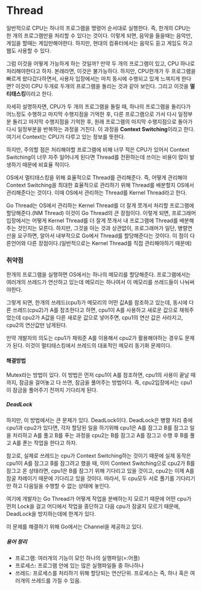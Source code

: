 # Thread
일반적으로 CPU는 하나의 프로그램을 명령어 순서대로 실행한다. 즉, 한개의 CPU는 한 개의 프로그램만을 처리할 수 있다는 것이다. 이렇게 되면, 음악을 들을때는 음악만, 게임을 할때는 게임만해야한다. 하지만, 현대의 컴퓨터에서는 음악도 듣고 게임도 하고 웹도 사용할 수 있다.

그럼 이것을 어떻게 가능하게 하는 것일까? 만약 두 개의 프로그램이 있고, CPU 하나로 처리해야한다고 하자. 본래라면, 이것은 불가능하다. 하지만, CPU한개가 두 프로그램을 빠르게 왔다갔다하면서, 사용자 입장에서는 마치 동시에 수행되고 있게 느껴지게 한다면? 이것이 CPU 두개로 두개의 프로그램을 돌리는 것과 같아 보인다. 그리고 이것을 **멀티태스킹**이라고 한다.

자세히 설명하자면, CPU가 두 개의 프로그램을 돌릴 때, 하나의 프로그램을 돌리다가 어느정도 수행하고 마지막 수행지점을 기억한 후, 다른 프로그램으로 가서 다시 일정부분 돌리고 마지막 수행지점을 기억한 후, 원래 프로그램의 마지막 수행지점으로 돌아가 다시 일정부분을 반복하는 과정을 거친다. 이 과정을 **Context Switching**이라고 한다.여기서 Context는 CPU가 다루고 있는 정보를 뜻한다.

하지만, 주의할 점은 처리해야할 프로그램에 비해 너무 적은 CPU가 있어서 Context Switching이 너무 자주 일어나게 된다면 Thread를 전환하는데 쓰이는 비용이 많이 발생하기 때문에 비효율 적이다.

OS에서 멀티태스킹을 위해 효율적으로 Thread를 관리해준다. 즉, 어떻게 관리해야 Context Switching을 최대한 효율적으로 관리하기 위해 Thread를 배분할지 OS에서 관리해준다는 것이다. 이때 OS에서 관리하는 Thread를 Kernel Thread라고 한다.

Go Thread는 OS에서 관리하는 Kernel Thread를 더 잘게 쪼개서 처리할 프로그램에 할당해준다.(NM Thread) 이것이 Go Thread의 큰 장점이다. 이렇게 되면, 프로그래머 입장에서는 어떻게 Kernel Thread를 더 잘게 쪼개서 내 프로그램에 Thread를 배분해주는 것인지는 모른다. 하지만, 그것을 아는 것과 상관없이, 프로그래머가 일단, 병렬연산을 요구하면, 알아서 내부적으로 Go에서 Thread를 할당해준다는 것이다. 이 점이 다른언어와 다른 장점이다.(일반적으로는 Kernel Thread를 직접 관리해야하기 때문에)

### 취약점
한개의 프로그램을 실행하면 OS에서는 하나의 메모리를 할당해준다. 프로그램에서는 여러개의 쓰레드가 연산하고 있는데 메모리는 하나여서 이 메모리를 쓰레드들이 나눠써야한다.

그렇게 되면, 한개의 쓰레드(cpu1)가 메모리의 어떤 값A를 참조하고 있는데, 동시에 다른 쓰레드(cpu2)가 A를 참조한다고 하면, cpu1이 A를 사용하고 새로운 값으로 채워주었는데 cpu2가 A값을 다른 새로운 값으로 넣어주면, cpu1의 연산 값은 사라지고, cpu2의 연산값만 남게된다.

만약 개발자의 의도는 cpu1가 채워준 A를 이용해서 cpu2가 활용해야하는 경우도 문제가 된다. 이것이 멀티태스킹에서 쓰레드의 대표적인 메모리 동기화 문제이다.

#### 해결방법
Mutex라는 방법이 있다. 이 방법은 먼저 cpu1이 A를 참조하면, cpu1의 사용이 끝날 때까지, 잠금을 걸어놓고 다 쓰면, 잠금을 풀어주는 방법이다. 즉, cpu2입장에서는 cpu1이 잠금을 풀어주기 전까지 기다리게 된다.

##### DeadLock
하지만, 이 방법에서는 큰 문제가 있다. DeadLock이다. DeadLock은 병렬 처리 중에 cpu1과 cpu2가 있다면, 각자 할당된 일을 하기위해 cpu1은 A를 잠그고 B를 잠그고 일을 처리하고 A를 풀고 B를 푸는 과정을 cpu2는 B를 잠그고 A를 잠그고 수행 후 B를 풀고 A를 푼는 작업을 한다고 하자.

참고로, 실제로 쓰레드는 cpu가 Context Switching하는 것이기 때문에 실제 동작은 cpu1이 A를 잠그고 B를 잠그려고 했을 때, 이미 Context Switching으로 cpu2가 B를 잠그고 온 상태라면, cpu1은 B를 잠그기 위해 기다리고 있을 것이고, cpu2는 이제 A를 잠굴 차례이기 때문에 기다리고 있을 것이다. 따라서, 두 cpu모두 서로 풀기를 기다리기만 하고 다음일을 수행할 수 없는 상태에 놓인다.

여기에 개발자는 Go Thread가 어떻게 작업을 분배하는지 모르기 때문에 어떤 cpu가 먼저 Lock을 걸고 어디에서 작업을 중단하고 다음 cpu가 잠굴지 모르기 때문에, DeadLock을 방지하는데에 한계가 있다.

이 문제를 해결하기 위해 Go에서는 Channel을 제공하고 있다.


##### 용어 정리
* 프로그램: 여러개의 기능이 모인 하나의 실행파일(=:어플)
* 프로세스: 프로그램 안에 있는 많은 실행파일들 중 하나하나
* 쓰레드: 프로세스를 처리하기 위해 할당되는 연산단위. 프로세스는 즉, 하나 혹은 여러개의 쓰레드를 가질 수 있음.